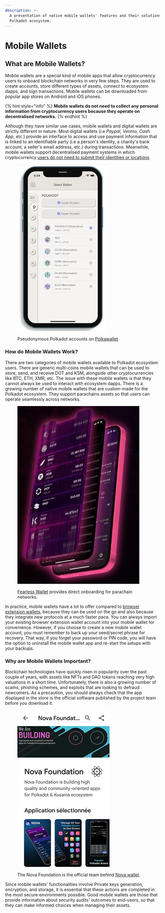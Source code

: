 ```yaml
---
description: >-
  A presentation of native mobile wallets' features and their solutions for the
  Polkadot ecosystem.
---
```


# Mobile Wallets

## What are Mobile Wallets?

Mobile wallets are a special kind of mobile apps that allow cryptocurrency users to onboard blockchain networks in very few steps. They are used to create accounts, store different types of assets, connect to ecosystem dapps, and sign transactions. Mobile wallets can be downloaded from popular app stores on Android and iOS phones.

{% hint style="info" %}
**Mobile wallets do not need to collect any personal information from cryptocurrency users because they operate on decentralised networks.**
{% endhint %}

Although they have similar use cases, mobile wallets and digital wallets are strictly different in nature. Most digital wallets (i.e _Paypal, Venmo, Cash App_, etc.) provide an interface to access and use payment information that is linked to an identifiable party (i.e a person's identity, a charity's bank account, a seller's email address, etc.) during transactions. Meanwhile, mobile wallets support decentralised payment systems in which cryptocurrency [users do not need to submit their identities or locations](seed-secret-phrases.md).

<figure><img src="../../.gitbook/assets/S_MWPolkawallet.JPG" alt="A sample of Polkadot accounts on Polkawallet."><figcaption><p>Pseudonymous Polkadot accounts on <a href="https://polkawallet.io/">Polkawallet</a>.</p></figcaption></figure>



### **How do M**obile Wallets **Work?**

There are two categories of mobile wallets available to Polkadot ecosystem users. There are generic multi-coins mobile wallets that can be used to store, send, and receive DOT and KSM, alongside other cryptocurrencies like BTC, ETH, XMR, etc. The issue with these mobile wallets is that they cannot always be used to interact with ecosystem dapps. There is a growing number of native mobile wallets that are custom-made for the Polkadot ecosystem. They support parachains assets so that users can operate seamlessly across networks.

<figure><img src="../../.gitbook/assets/S_MWFearless.JPG" alt="A view of a user portfolio on Fearless mobile Wallet."><figcaption><p><a href="https://fearlesswallet.io/">Fearless Wallet</a> provides direct onboarding for parachain networks.</p></figcaption></figure>

In practice, mobile wallets have a lot to offer compared to [browser extension wallets](browser-extension-wallets.md), because they can be used on the go and also because they integrate new protocols at a much faster pace. You can always import your existing browser extension wallet account into your mobile wallet for convenience. However, if you choose to create a new mobile wallet account, you must remember to back up your seed/secret phrase for recovery. That way, if you forget your password or PIN code, you will have the option to uninstall the mobile wallet app and re-start the setups with your backups.&#x20;



### **Why are** Mobile Wallets **Important?**

Blockchain technologies have quickly risen in popularity over the past couple of years, with assets like NFTs and DAO tokens reaching very high valuations in a short time. Unfortunately, there is also a growing number of scams, phishing schemes, and exploits that are looking to defraud newcomers. As a precaution, you should always check that the app displayed in the store is the official software published by the project team before you download it.

<figure><img src="../../.gitbook/assets/S_MWNova.jpg" alt="An overview of Nova Foundation, the team behind Nova wallet."><figcaption><p>The Nova Foundation is the official team behind <a href="https://novawallet.io/">Nova wallet</a>.</p></figcaption></figure>

Since mobile wallets' functionalities involve Private keys generation, encryption, and storage, it is essential that these actions are completed in the most secure environments possible. Good mobile wallets are those that provide information about security audits' outcomes to end-users, so that they can make informed choices when managing their assets.

